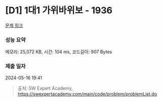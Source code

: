 # [D1] 1대1 가위바위보 - 1936 

[문제 링크](https://swexpertacademy.com/main/code/problem/problemDetail.do?contestProbId=AV5PjKXKALcDFAUq) 

### 성능 요약

메모리: 25,072 KB, 시간: 104 ms, 코드길이: 907 Bytes

### 제출 일자

2024-05-16 19:41



> 출처: SW Expert Academy, https://swexpertacademy.com/main/code/problem/problemList.do